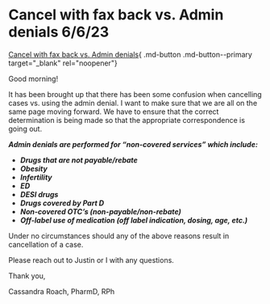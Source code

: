 # Cancel with fax back vs. Admin denials 6/6/23

[Cancel with fax back vs. Admin denials](https://mygainwell-my.sharepoint.com/:u:/r/personal/christopher_nguyen_gainwelltechnologies_com/Documents/Evergreen/Emails/Cancel%20with%20fax%20back%20vs_%20Admin%20denials.msg?csf=1&web=1&e=5b2mow){ .md-button .md-button--primary target="_blank" rel="noopener"}

Good morning!

It has been brought up that there has been some confusion when cancelling cases vs. using the admin denial. I want to make sure that we are all on the same page moving forward. We have to ensure that the correct determination is being made so that the appropriate correspondence is going out.

***Admin denials are performed for “non-covered services” which include:***

-	***Drugs that are not payable/rebate***
-	***Obesity***
-	***Infertility***
-	***ED***
-	***DESI drugs***
-	***Drugs covered by Part D***
-	***Non-covered OTC’s (non-payable/non-rebate)***
-	***Off-label use of medication (off label indication, dosing, age, etc.)***

Under no circumstances should any of the above reasons result in cancellation of a case. 

Please reach out to Justin or I with any questions. 

Thank you,

Cassandra Roach, PharmD, RPh
